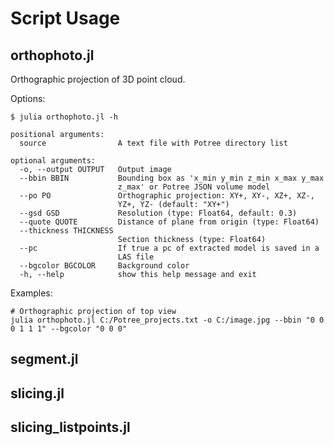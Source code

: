 # Script Usage

## orthophoto.jl

Orthographic projection of 3D point cloud.

Options:

```
$ julia orthophoto.jl -h   

positional arguments:
  source                A text file with Potree directory list

optional arguments:
  -o, --output OUTPUT   Output image
  --bbin BBIN           Bounding box as 'x_min y_min z_min x_max y_max
                        z_max' or Potree JSON volume model
  --po PO               Orthographic projection: XY+, XY-, XZ+, XZ-,
                        YZ+, YZ- (default: "XY+")
  --gsd GSD             Resolution (type: Float64, default: 0.3)
  --quote QUOTE         Distance of plane from origin (type: Float64)
  --thickness THICKNESS
                        Section thickness (type: Float64)
  --pc                  If true a pc of extracted model is saved in a
                        LAS file
  --bgcolor BGCOLOR     Background color
  -h, --help            show this help message and exit
```

Examples:

    # Orthographic projection of top view
    julia orthophoto.jl C:/Potree_projects.txt -o C:/image.jpg --bbin "0 0 0 1 1 1" --bgcolor "0 0 0"



## segment.jl

## slicing.jl

## slicing_listpoints.jl
